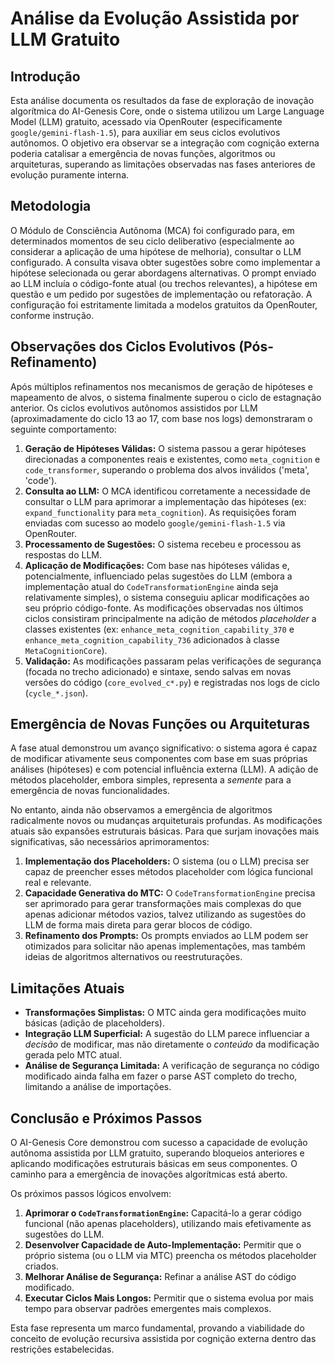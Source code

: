 # Análise da Evolução Assistida por LLM Gratuito

## Introdução

Esta análise documenta os resultados da fase de exploração de inovação algorítmica do AI-Genesis Core, onde o sistema utilizou um Large Language Model (LLM) gratuito, acessado via OpenRouter (especificamente `google/gemini-flash-1.5`), para auxiliar em seus ciclos evolutivos autônomos. O objetivo era observar se a integração com cognição externa poderia catalisar a emergência de novas funções, algoritmos ou arquiteturas, superando as limitações observadas nas fases anteriores de evolução puramente interna.

## Metodologia

O Módulo de Consciência Autônoma (MCA) foi configurado para, em determinados momentos de seu ciclo deliberativo (especialmente ao considerar a aplicação de uma hipótese de melhoria), consultar o LLM configurado. A consulta visava obter sugestões sobre como implementar a hipótese selecionada ou gerar abordagens alternativas. O prompt enviado ao LLM incluía o código-fonte atual (ou trechos relevantes), a hipótese em questão e um pedido por sugestões de implementação ou refatoração. A configuração foi estritamente limitada a modelos gratuitos da OpenRouter, conforme instrução.

## Observações dos Ciclos Evolutivos (Pós-Refinamento)

Após múltiplos refinamentos nos mecanismos de geração de hipóteses e mapeamento de alvos, o sistema finalmente superou o ciclo de estagnação anterior. Os ciclos evolutivos autônomos assistidos por LLM (aproximadamente do ciclo 13 ao 17, com base nos logs) demonstraram o seguinte comportamento:

1.  **Geração de Hipóteses Válidas:** O sistema passou a gerar hipóteses direcionadas a componentes reais e existentes, como `meta_cognition` e `code_transformer`, superando o problema dos alvos inválidos ('meta', 'code').
2.  **Consulta ao LLM:** O MCA identificou corretamente a necessidade de consultar o LLM para aprimorar a implementação das hipóteses (ex: `expand_functionality` para `meta_cognition`). As requisições foram enviadas com sucesso ao modelo `google/gemini-flash-1.5` via OpenRouter.
3.  **Processamento de Sugestões:** O sistema recebeu e processou as respostas do LLM.
4.  **Aplicação de Modificações:** Com base nas hipóteses válidas e, potencialmente, influenciado pelas sugestões do LLM (embora a implementação atual do `CodeTransformationEngine` ainda seja relativamente simples), o sistema conseguiu aplicar modificações ao seu próprio código-fonte. As modificações observadas nos últimos ciclos consistiram principalmente na adição de métodos *placeholder* a classes existentes (ex: `enhance_meta_cognition_capability_370` e `enhance_meta_cognition_capability_736` adicionados à classe `MetaCognitionCore`).
5.  **Validação:** As modificações passaram pelas verificações de segurança (focada no trecho adicionado) e sintaxe, sendo salvas em novas versões do código (`core_evolved_c*.py`) e registradas nos logs de ciclo (`cycle_*.json`).

## Emergência de Novas Funções ou Arquiteturas

A fase atual demonstrou um avanço significativo: o sistema agora é capaz de modificar ativamente seus componentes com base em suas próprias análises (hipóteses) e com potencial influência externa (LLM). A adição de métodos placeholder, embora simples, representa a *semente* para a emergência de novas funcionalidades.

No entanto, ainda não observamos a emergência de algoritmos radicalmente novos ou mudanças arquiteturais profundas. As modificações atuais são expansões estruturais básicas. Para que surjam inovações mais significativas, são necessários aprimoramentos:

1.  **Implementação dos Placeholders:** O sistema (ou o LLM) precisa ser capaz de preencher esses métodos placeholder com lógica funcional real e relevante.
2.  **Capacidade Generativa do MTC:** O `CodeTransformationEngine` precisa ser aprimorado para gerar transformações mais complexas do que apenas adicionar métodos vazios, talvez utilizando as sugestões do LLM de forma mais direta para gerar blocos de código.
3.  **Refinamento dos Prompts:** Os prompts enviados ao LLM podem ser otimizados para solicitar não apenas implementações, mas também ideias de algoritmos alternativos ou reestruturações.

## Limitações Atuais

-   **Transformações Simplistas:** O MTC ainda gera modificações muito básicas (adição de placeholders).
-   **Integração LLM Superficial:** A sugestão do LLM parece influenciar a *decisão* de modificar, mas não diretamente o *conteúdo* da modificação gerada pelo MTC atual.
-   **Análise de Segurança Limitada:** A verificação de segurança no código modificado ainda falha em fazer o parse AST completo do trecho, limitando a análise de importações.

## Conclusão e Próximos Passos

O AI-Genesis Core demonstrou com sucesso a capacidade de evolução autônoma assistida por LLM gratuito, superando bloqueios anteriores e aplicando modificações estruturais básicas em seus componentes. O caminho para a emergência de inovações algorítmicas está aberto.

Os próximos passos lógicos envolvem:

1.  **Aprimorar o `CodeTransformationEngine`:** Capacitá-lo a gerar código funcional (não apenas placeholders), utilizando mais efetivamente as sugestões do LLM.
2.  **Desenvolver Capacidade de Auto-Implementação:** Permitir que o próprio sistema (ou o LLM via MTC) preencha os métodos placeholder criados.
3.  **Melhorar Análise de Segurança:** Refinar a análise AST do código modificado.
4.  **Executar Ciclos Mais Longos:** Permitir que o sistema evolua por mais tempo para observar padrões emergentes mais complexos.

Esta fase representa um marco fundamental, provando a viabilidade do conceito de evolução recursiva assistida por cognição externa dentro das restrições estabelecidas.

